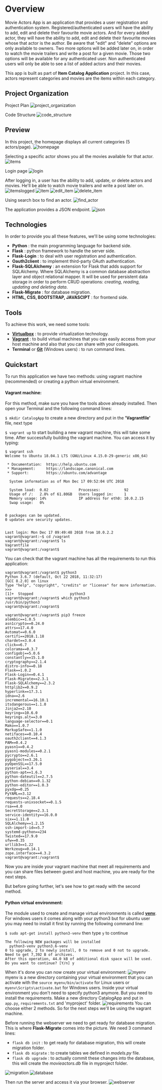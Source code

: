 # Overview
Movie Actors App is an application that provides a user registration and
authentication system. Registered/authenticated users will have the ability
to add, edit and delete their favourite movie actors. And for every added actor,
they will have the ability to add, edit and delete their favourite movies whose
that actor is the author. Be aware that "edit" and "delete" options are only
available to owners. Two more options will be added later on, in order to watch
the movie trailers and write a post for a given movie. Those two options will be
available for any authenticated user. Non authenticated users will only be able
to see a list of added actors and their movies.

This app is built as part of **Item Catalog Application** project. In this case,
actors represent categories and movies are the items within each category.

## Project Organization
Project Plan
![project_organization](images/ProjectOrganization.png)

Code Structure
![code_structure](images/CodeStructure.png)

## Preview
In this project, the homepage displays all current categories (5 actors/page).
![homepage](images/HomePage.png)

Selecting a specific actor shows you all the movies available for that actor.
![items](images/items.png)

Login page
![login](images/login.png)

After logging in, a user has the ability to add, update, or delete actors and movies.
He'll be able to watch movie trailers and write a post later on.
![itemslogged](images/loggedItems.png)
![item](images/item.png)
![edit_item](images/edititem.png)
![delete_item](images/deleteitem.png)

Using search box to find an actor.
![find_actor](images/findactor.png)

The application provides a JSON endpoint.
![json](images/json.png)

## Technologies
In order to provide you all these features, we'll be using some technologies:
* **Python** : the main programming language for backend side.
* **Flask** : python framework to handle the server side.
* **Flask-Login** : to deal with user registration and authentication.
* **Oauth2client** : to implement third-party OAuth authentication.
* **Flask-SQLAlchemy** : an extension for Flask that adds support for SQLAlchemy.
Where SQLAlchemy is a common database abstraction layer and object relational
mapper. It will be used for persistent data storage in order to perform CRUD
operations: _creating, reading, updating and deleting data_.
* **Flask-Migrate** : for database migration.
* **HTML, CSS, BOOTSTRAP, JAVASCIPT** : for frontend side.

## Tools
To achieve this work, we need some tools:
* [**Virtualbox**](https://www.virtualbox.org/wiki/Downloads) : to provide
virtualization technology.
* [**Vagrant**](https://www.vagrantup.com/downloads.html) : to build virtual
machines that you can easily access from your host machine and also that you
can share with your colleagues.
* **Terminal** or [**Git**](https://git-scm.com/downloads) (Windows users) : to
run command lines.

## Quickstart
To run this application we have two methods: using vagrant machine (recommended)
or creating a python virtual environment.

#### Vagrant machine:
For this method, make sure you have the tools above already installed. Then open
your Terminal and the following command lines:

`$ mkdir CatalogApp` to create a new directory and put in the **'Vagrantfile'**
file, next type

`$ vagrant up` to start building a new vagrant machine, this will take some time.
After successfully building the vagrant machine. You can access it by typing:

```
$ vagrant ssh
Welcome to Ubuntu 18.04.1 LTS (GNU/Linux 4.15.0-29-generic x86_64)

 * Documentation:  https://help.ubuntu.com
 * Management:     https://landscape.canonical.com
 * Support:        https://ubuntu.com/advantage

  System information as of Mon Dec 17 09:52:04 UTC 2018

  System load:  0.02              Processes:           92
  Usage of /:   2.8% of 61.80GB   Users logged in:     1
  Memory usage: 14%               IP address for eth0: 10.0.2.15
  Swap usage:   0%


0 packages can be updated.
0 updates are security updates.


Last login: Mon Dec 17 09:49:48 2018 from 10.0.2.2
vagrant@vagrant:~$ cd /vagrant
vagrant@vagrant:/vagrant$ ls
Vagrantfile
vagrant@vagrant:/vagrant$
```
You can check that the vagrant machine has all the requirements to run this
application:
```
vagrant@vagrant:/vagrant$ python3
Python 3.6.7 (default, Oct 22 2018, 11:32:17)
[GCC 8.2.0] on linux
Type "help", "copyright", "credits" or "license" for more information.
>>>
[1]+  Stopped                 python3
vagrant@vagrant:/vagrant$ which python3
/usr/bin/python3
vagrant@vagrant:/vagrant$
```
```
vagrant@vagrant:/vagrant$ pip3 freeze
alembic==1.0.5
asn1crypto==0.24.0
attrs==17.4.0
Automat==0.6.0
certifi==2018.1.18
chardet==3.0.4
click==6.7
colorama==0.3.7
configobj==5.0.6
constantly==15.1.0
cryptography==2.1.4
distro-info==0.18
Flask==1.0.2
Flask-Login==0.4.1
Flask-Migrate==2.3.1
Flask-SQLAlchemy==2.3.2
httplib2==0.9.2
hyperlink==17.3.1
idna==2.6
incremental==16.10.1
itsdangerous==1.1.0
Jinja2==2.10
keyring==10.6.0
keyrings.alt==3.0
language-selector==0.1
Mako==1.0.7
MarkupSafe==1.1.0
netifaces==0.10.4
oauth2client==4.1.3
PAM==0.4.2
pyasn1==0.4.2
pyasn1-modules==0.2.1
pycrypto==2.6.1
pygobject==3.26.1
pyOpenSSL==17.5.0
pyserial==3.4
python-apt==1.6.3
python-dateutil==2.7.5
python-debian==0.1.32
python-editor==1.0.3
pyxdg==0.25
PyYAML==3.12
requests==2.18.4
requests-unixsocket==0.1.5
rsa==4.0
SecretStorage==2.3.1
service-identity==16.0.0
six==1.11.0
SQLAlchemy==1.2.15
ssh-import-id==5.7
systemd-python==234
Twisted==17.9.0
ufw==0.35
urllib3==1.22
Werkzeug==0.14.1
zope.interface==4.3.2
vagrant@vagrant:/vagrant$
```
Now you are inside your vagrant machine that meet all requirements and you can
share files between guest and host machine, you are ready for the next steps.

But before going further, let's see how to get ready with the second method.

#### Python virtual environment:
The module used to create and manage virtual environments is called
[**venv**](https://docs.python.org/3/tutorial/venv.html).
For windows users it comes along with your python3 but for ubuntu user you may
need to install it first by running the following command line:

`$ sudo apt-get install python3-venv` then type `y` to continue
```
The following NEW packages will be installed
  python3-venv python3.6-venv
0 to upgrade, 2 to newly install, 0 to remove and 0 not to upgrade.
Need to get 7,392 B of archives.
After this operation, 44.0 kB of additional disk space will be used.
Do you want to continue? [Y/n] y
```
When it's done you can now create your virtual environment:
![myenv](images/myenv.png)
myenv is a new directory containing your virtual environment that you can activate
with the `source myenv/bin/activate` for Linux users or `myenv\Scripts\activate.bat`
for Windows users.
Inside your virtual environment you don't need to specify python3 anymore. But
you need to install the requirements. Make a new directory CatalogApp and put in
`app.py`, `requirements.txt` and 'myproject' folder.
![requirements](images/requirements.png)
You can choose either 2 methods. So for the next steps we'll be using the vagrant
machine.

Before running the webserver we need to get ready for database migration. This
is where **Flask-Migrate** comes into the picture. We need 3 command lines:
* `flask db init` : to get ready for database migration, this will create migration folder.
* `flask db migrate` : to create tables we defined in _models.py_ file.
* `flask db upgrade` : to actually commit these changes into the database, this
will create the _movieactors.db_ file in myproject folder.

![migration](images/migration.png)
![database](images/database.png)

Then run the server and access it via your browser.
![webserver](images/webserver.png)
